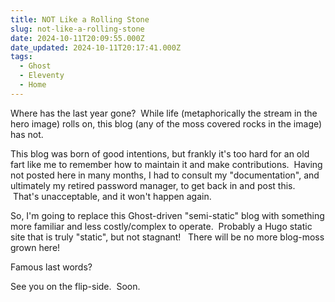 ```yaml
---
title: NOT Like a Rolling Stone
slug: not-like-a-rolling-stone
date: 2024-10-11T20:09:55.000Z
date_updated: 2024-10-11T20:17:41.000Z
tags: 
  - Ghost
  - Eleventy
  - Home
---
```


Where has the last year gone?  While life (metaphorically the stream in the hero image) rolls on, this blog (any of the moss covered rocks in the image) has not. 

This blog was born of good intentions, but frankly it's too hard for an old fart like me to remember how to maintain it and make contributions.  Having not posted here in many months, I had to consult my "documentation", and ultimately my retired password manager, to get back in and post this.  That's unacceptable, and it won't happen again.  

So, I'm going to replace this Ghost-driven "semi-static" blog with something more familiar and less costly/complex to operate.  Probably a Hugo static site that is truly "static", but not stagnant!   There will be no more blog-moss grown here! 

Famous last words?

See you on the flip-side.  Soon.

